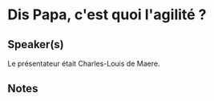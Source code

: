 # Dis Papa, c'est quoi l'agilité ?

## Speaker(s)

Le présentateur était Charles-Louis de Maere.

## Notes
